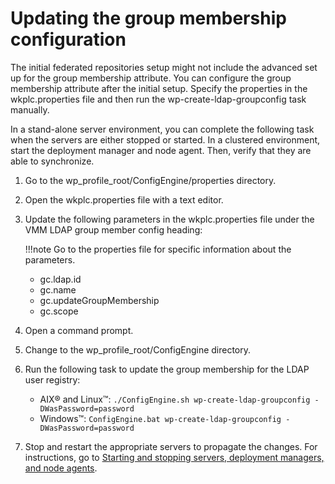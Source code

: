 # Updating the group membership configuration

The initial federated repositories setup might not include the advanced set up for the group membership attribute. You can configure the group membership attribute after the initial setup. Specify the properties in the wkplc.properties file and then run the wp-create-ldap-groupconfig task manually.

In a stand-alone server environment, you can complete the following task when the servers are either stopped or started. In a clustered environment, start the deployment manager and node agent. Then, verify that they are able to synchronize.

1.  Go to the wp_profile_root/ConfigEngine/properties directory.

2.  Open the wkplc.properties file with a text editor.

3.  Update the following parameters in the wkplc.properties file under the VMM LDAP group member config heading:

    !!!note
        Go to the properties file for specific information about the parameters.

    -   gc.ldap.id
    -   gc.name
    -   gc.updateGroupMembership
    -   gc.scope

4.  Open a command prompt.

5.  Change to the wp_profile_root/ConfigEngine directory.

6.  Run the following task to update the group membership for the LDAP user registry:

    -   AIX® and Linux™: `./ConfigEngine.sh wp-create-ldap-groupconfig -DWasPassword=password`
    -   Windows™: `ConfigEngine.bat wp-create-ldap-groupconfig -DWasPassword=password`

7.  Stop and restart the appropriate servers to propagate the changes. For instructions, go to [Starting and stopping servers, deployment managers, and node agents](../../../../manage/stopstart.md).



